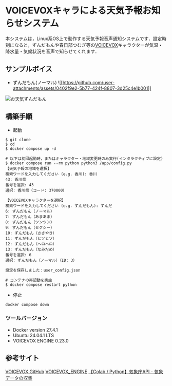 # VOICEVOXキャラによる天気予報お知らせシステム

本システムは，Linux系OS上で動作する天気予報音声通知システムです．設定時刻になると，ずんだもんや春日部つむぎ等の[VOICEVOX](https://voicevox.hiroshiba.jp/product/zundamon/)キャラクターが気温・降水量・気候状況を音声で知らせてくれます．

## サンプルボイス
- ずんだもん(ノーマル)
![[https://github.com/user-attachments/assets/0402f9e2-5b77-424f-8807-3d25c4e1b001]]

![お天気ずんだもん](https://github.com/nagotta/Read_aloud_wether_by_VOICEVOX/assets/86472676/9afd77a1-d191-4a83-af65-35a34f885509)

## 構築手順
- 起動
```
$ git clone 
$ cd 
$ docker compose up -d

# 以下は初回起動時，またはキャラクター・地域変更時のみ実行(インタラクティブに設定)
$ docker compose run --rm python python3 /app/config.py
【天気予報の地域を選択】
検索ワードを入力してください (e.g. 香川): 香川
43: 香川県
番号を選択: 43
選択: 香川県（コード: 370000）

【VOICEVOXキャラクターを選択】
検索ワードを入力してください (e.g. ずんだもん): ずんだ
6: ずんだもん（ノーマル）
7: ずんだもん（あまあま）
8: ずんだもん（ツンツン）
9: ずんだもん（セクシー）
10: ずんだもん（ささやき）
11: ずんだもん（ヒソヒソ）
12: ずんだもん（ヘロヘロ）
13: ずんだもん（なみだめ）
番号を選択: 6
選択: ずんだもん（ノーマル）（ID: 3）

設定を保存しました：user_config.json

# コンテナの再起動を実施
$ docker compose restart python
```
- 停止
```
docker compose down
```

### ツールバージョン

- Docker version 27.4.1
- Ubuntu 24.04.1 LTS
- VOICEVOX ENGINE 0.23.0

## 参考サイト

[VOICEVOX GitHub](https://github.com/VOICEVOX)
[VOICEVOX_ENGINE](https://github.com/VOICEVOX/voicevox_engine/releases)
[【Colab / Python】気象庁API - 気象データの収集](https://qiita.com/T_Ryota/items/ef96d6575404a0fd46dd)
